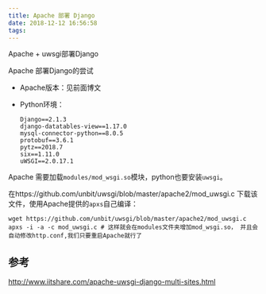 ```yaml
---
title: Apache 部署 Django
date: 2018-12-12 16:56:58
tags:
---
```




Apache + uwsgi部署Django

<!--more-->



Apache 部署Django的尝试

+ Apache版本：见前面博文

+ Python环境：

  ```
  Django==2.1.3
  django-datatables-view==1.17.0
  mysql-connector-python==8.0.5
  protobuf==3.6.1
  pytz==2018.7
  six==1.11.0
  uWSGI==2.0.17.1
  ```



Apache 需要加载`modules/mod_wsgi.so`模块，python也要安装`uwsgi`。

在https://github.com/unbit/uwsgi/blob/master/apache2/mod_uwsgi.c 下载该文件，使用Apache提供的`apxs`自己编译：

```
wget https://github.com/unbit/uwsgi/blob/master/apache2/mod_uwsgi.c
apxs -i -a -c mod_uwsgi.c # 这样就会在modules文件夹增加mod_wsgi.so， 并且会自动修改http.conf,我们只要重启Apache就行了

```





## 参考

http://www.iitshare.com/apache-uwsgi-django-multi-sites.html